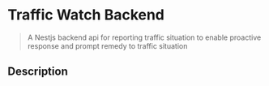 # Traffic Watch Backend

> A Nestjs backend api for reporting traffic situation to enable proactive response and prompt remedy to traffic situation

## Description
